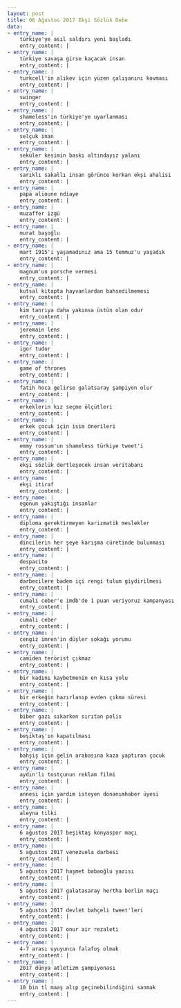 ```yaml
---
layout: post
title: 06 Ağustos 2017 Ekşi Sözlük Debe
data:
- entry_name: |
    türkiye'ye asıl saldırı yeni başladı
    entry_content: |
- entry_name: |
    türkiye savaşa girse kaçacak insan
    entry_content: |
- entry_name: |
    turkcell'in alikev için yüzen çalışanını kovması
    entry_content: |
- entry_name: |
    swinger
    entry_content: |
- entry_name: |
    shameless'in türkiye'ye uyarlanması
    entry_content: |
- entry_name: |
    selçuk inan
    entry_content: |
- entry_name: |
    seküler kesimin baskı altındayız yalanı
    entry_content: |
- entry_name: |
    sarıklı sakallı insan görünce korkan ekşi ahalisi
    entry_content: |
- entry_name: |
    papa alioune ndiaye
    entry_content: |
- entry_name: |
    muzaffer izgü
    entry_content: |
- entry_name: |
    murat başoğlu
    entry_content: |
- entry_name: |
    mart 1915'i yaşamadınız ama 15 temmuz'u yaşadık
    entry_content: |
- entry_name: |
    magnum'un porsche vermesi
    entry_content: |
- entry_name: |
    kutsal kitapta hayvanlardan bahsedilmemesi
    entry_content: |
- entry_name: |
    kim tanrıya daha yakınsa üstün olan odur
    entry_content: |
- entry_name: |
    jeremain lens
    entry_content: |
- entry_name: |
    igor tudor
    entry_content: |
- entry_name: |
    game of thrones
    entry_content: |
- entry_name: |
    fatih hoca gelirse galatsaray şampiyon olur
    entry_content: |
- entry_name: |
    erkeklerin kız seçme ölçütleri
    entry_content: |
- entry_name: |
    erkek çocuk için isim önerileri
    entry_content: |
- entry_name: |
    emmy rossum'un shameless türkiye tweet'i
    entry_content: |
- entry_name: |
    ekşi sözlük dertleşecek insan veritabanı
    entry_content: |
- entry_name: |
    ekşi itiraf
    entry_content: |
- entry_name: |
    egonun yakıştığı insanlar
    entry_content: |
- entry_name: |
    diploma gerektirmeyen karizmatik meslekler
    entry_content: |
- entry_name: |
    dincilerin her şeye karışma cüretinde bulunması
    entry_content: |
- entry_name: |
    despacito
    entry_content: |
- entry_name: |
    darbecilere badem içi rengi tulum giydirilmesi
    entry_content: |
- entry_name: |
    cumali ceber'e imdb'de 1 puan veriyoruz kampanyası
    entry_content: |
- entry_name: |
    cumali ceber
    entry_content: |
- entry_name: |
    cengiz imren'in düşler sokağı yorumu
    entry_content: |
- entry_name: |
    camiden terörist çıkmaz
    entry_content: |
- entry_name: |
    bir kadını kaybetmenin en kısa yolu
    entry_content: |
- entry_name: |
    bir erkeğin hazırlanıp evden çıkma süresi
    entry_content: |
- entry_name: |
    biber gazı sıkarken sırıtan polis
    entry_content: |
- entry_name: |
    beşiktaş'ın kapatılması
    entry_content: |
- entry_name: |
    bahşiş için gelin arabasına kaza yaptıran çocuk
    entry_content: |
- entry_name: |
    aydın'lı tostçunun reklam filmi
    entry_content: |
- entry_name: |
    annesi için yardım isteyen donanımhaber üyesi
    entry_content: |
- entry_name: |
    aleyna tilki
    entry_content: |
- entry_name: |
    6 ağustos 2017 beşiktaş konyaspor maçı
    entry_content: |
- entry_name: |
    5 ağustos 2017 venezuela darbesi
    entry_content: |
- entry_name: |
    5 ağustos 2017 haşmet babaoğlu yazısı
    entry_content: |
- entry_name: |
    5 ağustos 2017 galatasaray hertha berlin maçı
    entry_content: |
- entry_name: |
    5 ağustos 2017 devlet bahçeli tweet'leri
    entry_content: |
- entry_name: |
    4 ağustos 2017 onur air rezaleti
    entry_content: |
- entry_name: |
    4-7 arası uyuyunca falafoş olmak
    entry_content: |
- entry_name: |
    2017 dünya atletizm şampiyonası
    entry_content: |
- entry_name: |
    10 bin tl maaş alıp geçinebilindiğini sanmak
    entry_content: |
---
```

